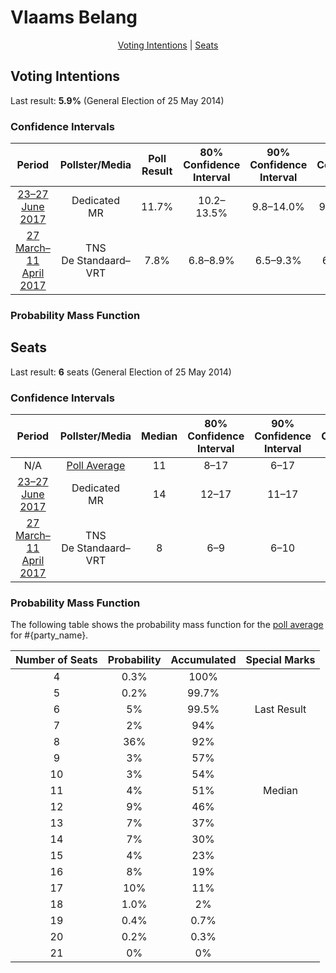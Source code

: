 # Vlaams Belang

<p align="center"><a href="#voting-intentions">Voting Intentions</a> | <a href="#seats">Seats</a></p>

## Voting Intentions

Last result: **5.9%** (General Election of 25 May 2014)

### Confidence Intervals

| Period     | Pollster/Media   | Poll Result | 80% Confidence Interval | 90% Confidence Interval | 95% Confidence Interval | 99% Confidence Interval |
|:----------:|:----------------:|:-----------:|:-----------------------:|:-----------------------:|:-----------------------:|:-----------------------:|
| [23–27 June 2017](2017-06-27-Dedicated.html) | Dedicated <br> MR | 11.7% | 10.2–13.5% | 9.8–14.0% | 9.4–14.4% | 8.7–15.3% |
| [27 March–11 April 2017](2017-04-11-TNS.html) | TNS <br> De Standaard–VRT | 7.8% | 6.8–8.9% | 6.5–9.3% | 6.3–9.6% | 5.8–10.2% |

### Probability Mass Function

## Seats

Last result: **6** seats (General Election of 25 May 2014)

### Confidence Intervals

| Period     | Pollster/Media   | Median | 80% Confidence Interval | 90% Confidence Interval | 95% Confidence Interval | 99% Confidence Interval |
|:----------:|:----------------:|:------:|:-----------------------:|:-----------------------:|:-----------------------:|:-----------------------:|
| N/A | [Poll Average](average.html) | 11 | 8–17 | 6–17 | 6–17 | 6–19 |
| [23–27 June 2017](2017-06-27-Dedicated.html) | Dedicated <br> MR | 14 | 12–17 | 11–17 | 10–18 | 9–20 |
| [27 March–11 April 2017](2017-04-11-TNS.html) | TNS <br> De Standaard–VRT | 8 | 6–9 | 6–10 | 6–11 | 4–12 |

### Probability Mass Function

The following table shows the probability mass function for the [poll average](average.html) for #{party_name}.

| Number of Seats | Probability | Accumulated | Special Marks |
|:---------------:|:-----------:|:-----------:|:-------------:|
| 4 | 0.3% | 100% |  |
| 5 | 0.2% | 99.7% |  |
| 6 | 5% | 99.5% | Last Result |
| 7 | 2% | 94% |  |
| 8 | 36% | 92% |  |
| 9 | 3% | 57% |  |
| 10 | 3% | 54% |  |
| 11 | 4% | 51% | Median |
| 12 | 9% | 46% |  |
| 13 | 7% | 37% |  |
| 14 | 7% | 30% |  |
| 15 | 4% | 23% |  |
| 16 | 8% | 19% |  |
| 17 | 10% | 11% |  |
| 18 | 1.0% | 2% |  |
| 19 | 0.4% | 0.7% |  |
| 20 | 0.2% | 0.3% |  |
| 21 | 0% | 0% |  |



